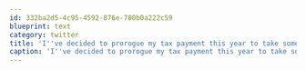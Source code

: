```yaml
---
id: 332ba2d5-4c95-4592-876e-700b0a222c59
blueprint: text
category: twitter
title: 'I''ve decided to prorogue my tax payment this year to take some time to "re-evaluate my current economic situation"'
caption: 'I''ve decided to prorogue my tax payment this year to take some time to "re-evaluate my current economic situation"'
---
```

